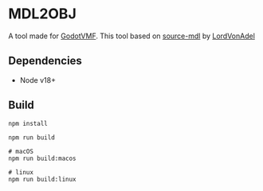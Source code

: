 # MDL2OBJ
A tool made for [GodotVMF](https://github.com/h2xdev/GodotVMF). This tool based on [source-mdl](https://github.com/lordvonadel/source-mdl) by [LordVonAdel](https://github.com/lordvonadel)

## Dependencies
- Node v18+

## Build
```
npm install

npm run build

# macOS
npm run build:macos

# linux
npm run build:linux
```

